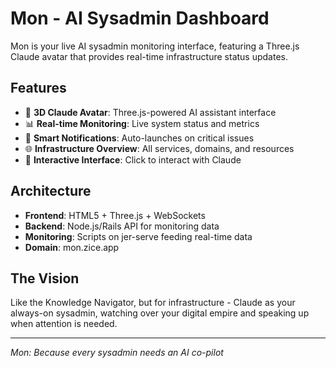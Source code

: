# Mon - AI Sysadmin Dashboard

Mon is your live AI sysadmin monitoring interface, featuring a Three.js Claude avatar that provides real-time infrastructure status updates.

## Features

- 🤖 **3D Claude Avatar**: Three.js-powered AI assistant interface
- 📊 **Real-time Monitoring**: Live system status and metrics
- 🔔 **Smart Notifications**: Auto-launches on critical issues
- 🌐 **Infrastructure Overview**: All services, domains, and resources
- 💬 **Interactive Interface**: Click to interact with Claude

## Architecture

- **Frontend**: HTML5 + Three.js + WebSockets
- **Backend**: Node.js/Rails API for monitoring data
- **Monitoring**: Scripts on jer-serve feeding real-time data
- **Domain**: mon.zice.app

## The Vision

Like the Knowledge Navigator, but for infrastructure - Claude as your always-on sysadmin, watching over your digital empire and speaking up when attention is needed.

---
*Mon: Because every sysadmin needs an AI co-pilot*
